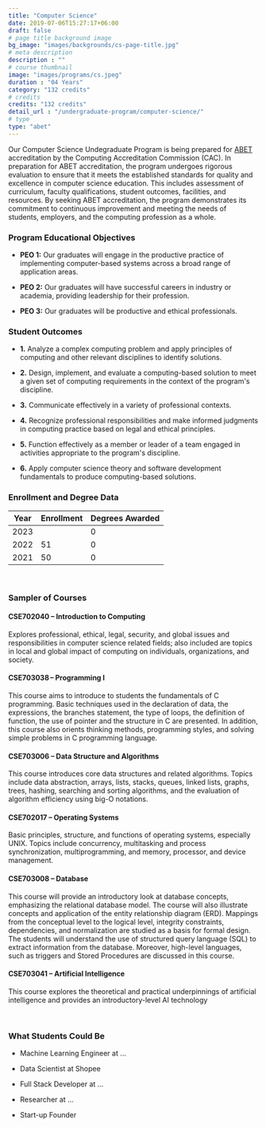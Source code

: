 ```yaml
---
title: "Computer Science"
date: 2019-07-06T15:27:17+06:00
draft: false
# page title background image
bg_image: "images/backgrounds/cs-page-title.jpg"
# meta description
description : ""
# course thumbnail
image: "images/programs/cs.jpeg"
duration : "04 Years"
category: "132 credits"
# credits
credits: "132 credits"
detail_url : "/undergraduate-program/computer-science/"
# type
type: "abet"
---
```


Our Computer Science Undegraduate Program is being prepared for [ABET](https://www.abet.org/) accreditation by the Computing Accreditation Commission (CAC). In preparation for ABET accreditation, the program undergoes rigorous evaluation to ensure that it meets the established standards for quality and excellence in computer science education. This includes assessment of curriculum, faculty qualifications, student outcomes, facilities, and resources. By seeking ABET accreditation, the program demonstrates its commitment to continuous improvement and meeting the needs of students, employers, and the computing profession as a whole.


### Program Educational Objectives

* **PEO 1:** Our graduates will engage in the productive practice of implementing computer-based systems across a broad range of application areas.

* **PEO 2:** Our graduates will have successful careers in industry or academia, providing leadership for their profession.

* **PEO 3:** Our graduates will be productive and ethical professionals.

### Student Outcomes

* **1.** Analyze a complex computing problem and apply principles of computing and other relevant disciplines to identify solutions. 

* **2.** Design, implement, and evaluate a computing-based solution to meet a given set of computing requirements in the context of the program's discipline.  

* **3.** Communicate effectively in a variety of professional contexts.

* **4.** Recognize professional responsibilities and make informed judgments in computing practice based on legal and ethical principles. 

* **5.** Function effectively as a member or leader of a team engaged in activities appropriate to the program's discipline.  

* **6.** Apply computer science theory and software development fundamentals to produce computing-based solutions.


### Enrollment and Degree Data

| Year | Enrollment | Degrees Awarded |
|------|------------|-----------------|
| 2023 |            |        0        |
| 2022 |     51     |        0        |
| 2021 |     50     |        0        |


&nbsp;


### Sampler of Courses

#### CSE702040 – Introduction to Computing
Explores professional, ethical, legal, security, and global issues and responsibilities in computer science related fields; also included are topics in local and global impact of computing on individuals, organizations, and society.

#### CSE703038 – Programming I 
This course aims to introduce to students the fundamentals of C programming. Basic techniques used in the declaration of data, the expressions, the branches statement, the type of loops, the definition of function, the use of pointer and the structure in C are presented. In addition, this course also orients thinking methods, programming styles, and solving simple problems in C programming language.

#### CSE703006 – Data Structure and Algorithms 
This course introduces core data structures and related algorithms. Topics include data abstraction, arrays, lists, stacks, queues, linked lists, graphs, trees, hashing, searching and sorting algorithms, and the evaluation of algorithm efficiency using big-O notations.

#### CSE702017 – Operating Systems 
Basic principles, structure, and functions of operating systems, especially UNIX. Topics include concurrency, multitasking and process synchronization, multiprogramming, and memory, processor, and device management.

#### CSE703008 – Database 
This course will provide an introductory look at database concepts, emphasizing the relational database model. The course will also illustrate concepts and application of the entity relationship diagram (ERD). Mappings from the conceptual level to the logical level, integrity constraints, dependencies, and normalization are studied as a basis for formal design. The students will understand the use of structured query language (SQL) to extract information from the database. Moreover, high-level languages, such as triggers and Stored Procedures are discussed in this course.

#### CSE703041 – Artificial Intelligence
This course explores the theoretical and practical underpinnings of artificial intelligence and provides an introductory-level AI technology

&nbsp;
### What Students Could Be

* Machine Learning Engineer at ...

* Data Scientist at Shopee

* Full Stack Developer at ...

* Researcher at ...

* Start-up Founder